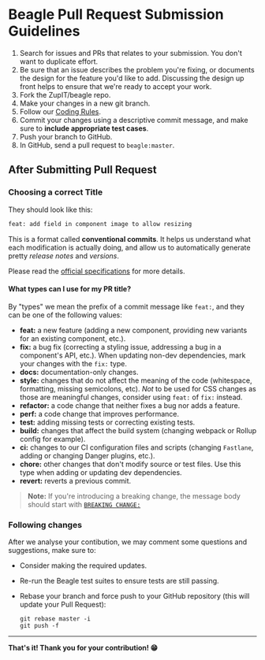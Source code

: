 # Beagle Pull Request Submission Guidelines

1. Search for issues and PRs that relates to your submission. You don't want to duplicate effort.
1. Be sure that an issue describes the problem you're fixing, or documents the design for the feature you'd like to add. Discussing the design up front helps to ensure that we're ready to accept your work.
1. Fork the ZupIT/beagle repo.
1. Make your changes in a new git branch.
1. Follow our [Coding Rules](https://github.com/ZupIT/beagle/blob/master/doc/contributing/coding_rules.md).
1. Commit your changes using a descriptive commit message, and make sure to **include appropriate test cases**.
1. Push your branch to GitHub.
1. In GitHub, send a pull request to `beagle:master`.

## After Submitting Pull Request

### Choosing a correct Title

They should look like this:

```txt
feat: add field in component image to allow resizing
```

This is a format called **conventional commits**. It helps us understand what each modification is actually doing, and allow us to automatically generate pretty *release notes* and *versions*.

Please read the [official specifications](https://www.conventionalcommits.org/) for more details.

#### What types can I use for my PR title?

By "types" we mean the prefix of a commit message like `feat:`, and they can be one of the following values:

- **feat:** a new feature (adding a new component, providing new variants for an existing component, etc.).
- **fix:** a bug fix (correcting a styling issue, addressing a bug in a component's API, etc.).
  When updating non-dev dependencies, mark your changes with the `fix:` type.
- **docs:** documentation-only changes.
- **style:** changes that do not affect the meaning of the code
(whitespace, formatting, missing semicolons, etc). _Not_ to be used for CSS changes as those are
meaningful changes, consider using `feat:` of `fix:` instead.
- **refactor:** a code change that neither fixes a bug nor adds a feature.
- **perf:** a code change that improves performance.
- **test:** adding missing tests or correcting existing tests.
- **build:** changes that affect the build system (changing webpack or Rollup config for example).
- **ci:** changes to our CI configuration files and scripts
  (changing `Fastlane`, adding or changing Danger plugins, etc.).
- **chore:** other changes that don't modify source or test files. Use this type when adding or
  updating dev dependencies.
- **revert:** reverts a previous commit.

> **Note:**
> If you're introducing a breaking change, the message body should start with [`BREAKING CHANGE:`](https://www.conventionalcommits.org/en/v1.0.0/#commit-message-with-description-and-breaking-change-footer)

### Following changes

After we analyse your contibution, we may comment some questions and suggestions, make sure to:

- Consider making the required updates.
- Re-run the Beagle test suites to ensure tests are still passing.
- Rebase your branch and force push to your GitHub repository (this will update your Pull Request):

  ```shell
  git rebase master -i
  git push -f
  ```

----

**That's it! Thank you for your contribution! 😁**

